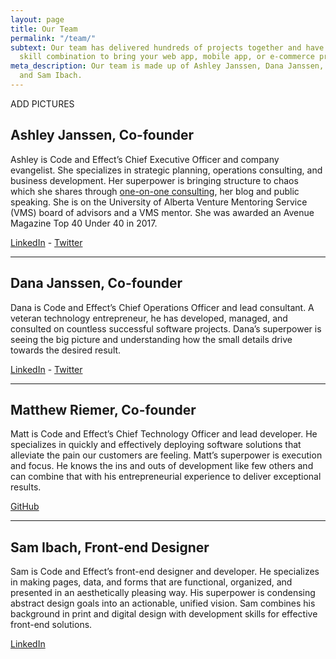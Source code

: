 ```yaml
---
layout: page
title: Our Team
permalink: "/team/"
subtext: Our team has delivered hundreds of projects together and have an exceptional
  skill combination to bring your web app, mobile app, or e-commerce project to life.
meta_description: Our team is made up of Ashley Janssen, Dana Janssen, Matthew Riemer,
  and Sam Ibach.
---
```

ADD PICTURES

## Ashley Janssen, Co-founder

Ashley is Code and Effect’s Chief Executive Officer and company evangelist. She specializes in strategic planning, operations consulting, and business development. Her superpower is bringing structure to chaos which she shares through [one-on-one consulting](https://ashleyjanssen.com/), her blog and public speaking. She is on the University of Alberta Venture Mentoring Service (VMS) board of advisors and a VMS mentor. She was awarded an Avenue Magazine Top 40 Under 40 in 2017.

[LinkedIn](http://www.linkedin.com/in/ashleyjanssen) - [Twitter](http://twitter.com/AshleyJanssen)

***

## Dana Janssen, Co-founder

Dana is Code and Effect’s Chief Operations Officer and lead consultant. A veteran technology entrepreneur, he has developed, managed, and consulted on countless successful software projects. Dana’s superpower is seeing the big picture and understanding how the small details drive towards the desired result.

[LinkedIn](http://www.linkedin.com/in/DanaJanssen) - [Twitter](http://twitter.com/Dana_Janssen)

***

## Matthew Riemer, Co-founder

Matt is Code and Effect’s Chief Technology Officer and lead developer. He specializes in quickly and effectively deploying software solutions that alleviate the pain our customers are feeling. Matt’s superpower is execution and focus. He knows the ins and outs of development like few others and can combine that with his entrepreneurial experience to deliver exceptional results.

[GitHub](https://github.com/Matt-Riemer)

***

## Sam Ibach, Front-end Designer

Sam is Code and Effect’s front-end designer and developer. He specializes in making pages, data, and forms that are functional, organized, and presented in an aesthetically pleasing way. His superpower is condensing abstract design goals into an actionable, unified vision. Sam combines his background in print and digital design with development skills for effective front-end solutions.

[LinkedIn](https://www.linkedin.com/in/sam-ibach/)
